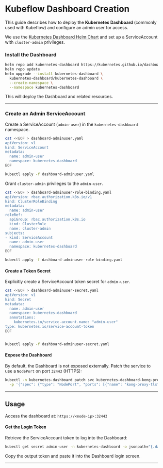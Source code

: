 # Kubeflow Dashboard Creation

This guide describes how to deploy the **Kubernetes Dashboard** (commonly used with Kubeflow) and configure an admin user for access.

We use the [Kubernetes Dashboard Helm Chart](https://github.com/kubernetes/dashboard) and set up a ServiceAccount with `cluster-admin` privileges.


### Install the Dashboard

```bash
helm repo add kubernetes-dashboard https://kubernetes.github.io/dashboard/
helm repo update
helm upgrade --install kubernetes-dashboard \
  kubernetes-dashboard/kubernetes-dashboard \
  --create-namespace \
  --namespace kubernetes-dashboard
```

This will deploy the Dashboard and related resources.

---

### Create an Admin ServiceAccount

Create a ServiceAccount (`admin-user`) in the `kubernetes-dashboard` namespace.

```bash
cat <<EOF > dashboard-adminuser.yaml
apiVersion: v1
kind: ServiceAccount
metadata:
  name: admin-user
  namespace: kubernetes-dashboard
EOF

kubectl apply -f dashboard-adminuser.yaml
```


Grant `cluster-admin` privileges to the `admin-user`.

```bash
cat <<EOF > dashboard-adminuser-role-binding.yaml
apiVersion: rbac.authorization.k8s.io/v1
kind: ClusterRoleBinding
metadata:
  name: admin-user
roleRef:
  apiGroup: rbac.authorization.k8s.io
  kind: ClusterRole
  name: cluster-admin
subjects:
- kind: ServiceAccount
  name: admin-user
  namespace: kubernetes-dashboard
EOF

kubectl apply -f dashboard-adminuser-role-binding.yaml
```

#### Create a Token Secret

Explicitly create a ServiceAccount token secret for `admin-user`.

```bash
cat <<EOF > dashboard-adminuser-secret.yaml
apiVersion: v1
kind: Secret
metadata:
  name: admin-user
  namespace: kubernetes-dashboard
  annotations:
    kubernetes.io/service-account.name: "admin-user"
type: kubernetes.io/service-account-token
EOF


kubectl apply -f dashboard-adminuser-secret.yaml
```

#### Expose the Dashboard

By default, the Dashboard is not exposed externally.
Patch the service to use a `NodePort` on port `32443` (HTTPS):

```bash
kubectl -n kubernetes-dashboard patch svc kubernetes-dashboard-kong-proxy \
  -p '{"spec": {"type": "NodePort", "ports": [{"name": "kong-proxy-tls", "port": 443, "targetPort": 8443, "nodePort": 32443, "protocol": "TCP"}]}}'
```

---

## Usage

Access the dashboard at:
`https://<node-ip>:32443`

#### Get the Login Token

Retrieve the ServiceAccount token to log into the Dashboard:

```bash
kubectl get secret admin-user -n kubernetes-dashboard -o jsonpath="{.data.token}" | base64 -d
```

Copy the output token and paste it into the Dashboard login screen.

---